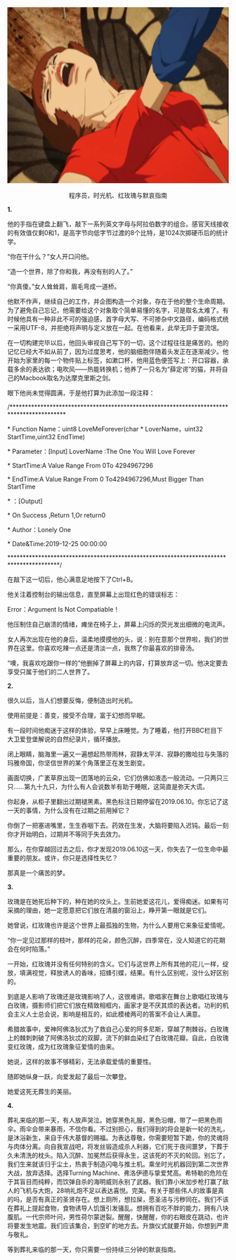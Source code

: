 <div align=center>
<img src="https://github.com/FranzKafkaYu/DeathLikeAwhaleFall/blob/main/media/640.gif" width="800" height="400">
</div>
<p align="center">程序员，时光机、红玫瑰与默哀指南</p>

**1.**

他的手指在键盘上翻飞，敲下一系列英文字母与阿拉伯数字的组合。感官天线接收的有效值仅剩0和1，是高字节向低字节过渡的8个比特，是1024次掷硬币后的统计学。

“你在干什么？”女人开口问他。

“造一个世界，除了你和我，再没有别的人了。”

“你真傻。”女人耸耸肩，眉毛弯成一道桥。

他默不作声，继续自己的工作，并企图构造一个对象，存在于他的整个生命周期。为了避免自己忘记，他需要给这个对象取个简单易懂的名字，可是取名太难了。有时候他具有一种非此不可的强迫感，首字母大写、不可掺杂中文路径，编码格式统一采用UTF-8，并拒绝将声明与定义放在一起。在他看来，此举无异于耍流氓。

在一切构建完毕以后，他回头审视自己写下的一切，这个过程往往是痛苦的。他的记忆已经大不如从前了，因为过度思考，他的脑细胞伴随着头发正在逐渐减少。他开始为家里的每一个物件贴上标签，如漱口杯，他用蓝色便签写上：开口容器，承载多余的表达欲；电吹风——热能转换机；他养了一只名为“薛定谔”的猫，并将自己的Macbook取名为达摩克里斯之剑。

眼下他尚未觉得圆满，于是他打算为此添加一段注释：

/\*\*\*\*\*\*\*\*\*\*\*\*\*\*\*\*\*\*\*\*\*\*\*\*\*\*\*\*\*\*\*\*\*\*\*\*\*\*\*\*\*\*\*\*\*\*\*\*\*\*\*\*\*\*\*\*\*\*\*\*\*\*\*\*\*\*\*\*\*\*\*\*\*\*\*\*\*\*\*\*\*\*\*\*\*\*\*\*\*\*

\* Function Name：uint8 LoveMeForever(char \* LoverName，uint32 StartTime,uint32
EndTime)

\* Parameter：[Input] LoverName :The One You Will Love Forever

\* StartTime:A Value Range From 0To 4294967296

\* EndTime:A Value Range From 0 To4294967296,Must Bigger Than StartTime

\* ：[Output]

\* On Success ,Return 1,Or return0

\* Author：Lonely One

\* Date&Time:2019-12-25 00:00:00

\*\*\*\*\*\*\*\*\*\*\*\*\*\*\*\*\*\*\*\*\*\*\*\*\*\*\*\*\*\*\*\*\*\*\*\*\*\*\*\*\*\*\*\*\*\*\*\*\*\*\*\*\*\*\*\*\*\*\*\*\*\*\*\*\*\*\*\*\*\*\*\*\*\*\*\*\*\*\*\*\*\*\*\*\*\*\*\*/

在敲下这一切后，他心满意足地按下了Ctrl+B。

他关注着控制台的输出信息，直至屏幕上出现红色的错误标志：

Error：Argument Is Not Compatiable！

他压制住自己崩溃的情绪，瘫坐在椅子上，屏幕上闪烁的荧光发出细微的电流声。

女人再次出现在他的身后，温柔地摸摸他的头，说：别在意那个世界啦，我们的世界在这里。你喜欢吃辣一点还是清淡一点，我熬了你最喜欢的排骨汤。

“噢，我喜欢吃跟你一样的”他删掉了屏幕上的内容，打算放弃这一切。他决定要去享受只属于他们的二人世界了。

**2.**

很久以后，当人们想要反悔，便制造出时光机。

使用前提是：善变，接受不合理，富于幻想而早眠。

有一段时间他痴迷于这样的体验，早早上床睡觉。为了睡着，他打开BBC栏目下大卫爱登堡解说的自然纪录片，循环播放。

闭上眼睛，脑海里一遍又一遍想起热带雨林，寂静太平洋、寂静的撒哈拉与失落的玛雅帝国，你坚信世界的某个角落里正在发生剧变。

画面切换，广袤草原出现一团落地的云朵，它们仿佛如液态一般流动。一只两只三只……第九十九只，为什么有人会说数羊有助于睡眠，这简直是弥天大谎。

你起身，从柜子里翻出过期褪黑素。黑色标注日期停留在2019.06.10。你忘记了这一天的事情，为什么没有在过期之前用掉它？

你倒了一把塞进嘴里，生生吞咽下去。药效在生发，大脑将要陷入迟钝。最后一刻你才开始明白，过期并不等同于失去效力。

那么，在你穿越回过去之后，你才发现2019.06.10这一天，你失去了一位生命中最重要的朋友。或许，你只是选择性失忆？

那真是一个痛苦的梦。

**3.**

玫瑰是在她死后种下的，种在她的坟头上。生前她爱这花儿，爱得痴迷。如果有可采摘的理由，她一定愿意把它们放在清晨的窗沿上，睁开第一眼就是它们。

她曾说，红玫瑰也许是这个世界上最孤独的生物，为什么人要用它来象征爱情呢。

“你一定见过那样的枝叶，那样的花朵，颜色沉醉，四季常在，没人知道它的花期会在何时陷落。”

一开始，红玫瑰并没有任何特别的含义。它们与这世界上所有其他的花儿一样，绽放，填满视觉，释放诱人的香味，招蜂引蝶，结果。有什么区别呢，没什么好区别的。

到底是人影响了玫瑰还是玫瑰影响了人，这很难讲。歌唱家在舞台上歌唱红玫瑰与白玫瑰，摄影师们把它们放在精致相框内，画家才是不厌其烦的表达者。功利的机会主义人士总会说，影响是相互的，如此模棱两可的答案不会让人满意。

希腊故事中，爱神阿佛洛狄忒为了救自己心爱的阿多尼斯，穿越了荆棘谷。白玫瑰上的棘刺刺破了阿佛洛狄忒的双脚，流下的鲜血染红了白玫瑰花瓣。自此，白玫瑰变红玫瑰，成为红玫瑰象征爱情的由来。

她说，这样的故事不够精彩，无法承载爱情的重要性。

随即她纵身一跃，向爱发起了最后一次攀登。

她爱这死无葬生的美丽。

**4.**

葬礼来临的那一天，有人放声哭泣。她穿黑色礼服，黑色沿帽，带了一把黑色雨伞。雨伞会带来暴雨，不信你看。不过别担心，我们得到的将会是新一轮的洗礼，是沐浴新生，来自于伟大基督的赐福。为表达尊敬，你需要短暂下跪，你的灵魂将与肉体分离。向自我宣战吧，将发丝锻造成杀人利器，它们死于夜间噩梦，下葬于久未清洗的枕头。陷入沉醉、加冕然后获得永生，这该死的不灭的轮回。别忘了，我们生来就该归于尘土，热衷于制造闪电与推土机。乘坐时光机器回到第二次世界大战，放弃选择。选择Turning
Machine、弗洛伊德与挚爱梵高。希特勒的危险在于其盲目而纯粹，而饮弹自杀的海明威则永别了武器。我们靠小米加步枪打赢了敌人的飞机与大炮，28响礼炮不足以表达喜悦。完美。有关于那些伟人的故事是真的吗，是否有真正的圣贤存在。想上厕所，想拉屎，愿圣洁与污秽同在。我们不该在葬礼上提起食物，食物诱导人饥饿引发骚乱。想拥有百吃不胖的能力，拥有八块腹肌。一代宗师叶问，男性荷尔蒙迸裂。醒醒，快醒醒，你的右眼皮在跳动，也许将要发生地震。我们应该集合，到空旷的地方去。升旗仪式就要开始，你想到严肃与敬礼。

等到葬礼来临的那一天，你只需要一份持续三分钟的默哀指南。
